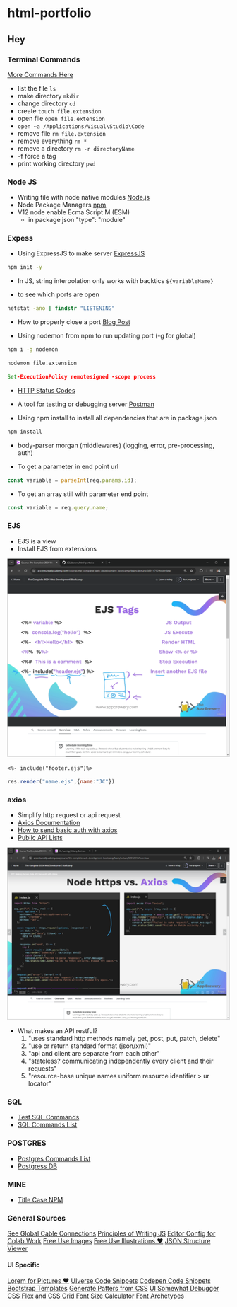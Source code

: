 # html-portfolio

## Hey

### Terminal Commands

[More Commands Here]("https://gist.github.com/bradtraversy/cc180de0edee05075a6139e42d5f28ce")

- list the file ```ls```
- make directory ```mkdir```
- change directory ```cd```
- create ```touch file.extension```
- open file ```open file.extension```
- ```open ~a /Applications/Visual\Studio\Code```
- remove file ```rm file.extension```
- remove everything ```rm *```
- remove a directory ```rm -r directoryName```
- -f force a tag
- print working directory ```pwd```

### Node JS

- Writing file with node native modules [Node.js](https://nodejs.org/en/learn/manipulating-files/writing-files-with-nodejs)
- Node Package Managers [npm](https://www.npmjs.com/)
- V12 node enable Ecma Script M (ESM)
  - in package json "type": "module"

### Expess

- Using ExpressJS to make server [ExpressJS](https://expressjs.com/)

```cmd
npm init -y
```

- In JS, string interpolation only works with backtics `${variableName}`

- to see which ports are open

```cmd
netstat -ano | findstr "LISTENING"
```

- How to properly close a port [Blog Post](https://dev.to/sylwiavargas/how-to-properly-close-a-port-2p36)

- Using nodemon from npm to run updating port (-g for global)

```cmd
npm i -g nodemon
```

```cmd
nodemon file.extension
```

```cmd
Set-ExecutionPolicy remotesigned -scope process
```

- [HTTP Status Codes](https://developer.mozilla.org/en-US/docs/Web/HTTP/Status)

- A tool for testing or debugging server [Postman](https://www.postman.com/downloads/)

- Using npm install to install all dependencies that are in package.json

```cmd
npm install
```

- body-parser morgan (middlewares) (logging, error, pre-processing, auth)

- To get a parameter in end point url

```js
const variable = parseInt(req.params.id);
```

- To get an array still with parameter end point

```js
const variable = req.query.name;
```

### EJS

- EJS is a view
- Install EJS from extensions

![EJS](images/ssejs.png)

```ejs
<%- include("footer.ejs")%>
```

```js
res.render("name.ejs",{name:"JC"})
```

### axios

- Simplify http request or api request
- [Axios Documentation](https://axios-http.com/docs/example)
- [How to send basic auth with axios](https://stackoverflow.com/questions/44072750/how-to-send-basic-auth-with-axios)
- [Public API Lists](https://github.com/public-api-lists/public-api-lists)

![Axios](images/ssaxios.png)

- What makes an API restful?
  1. "uses standard http methods namely get, post, put, patch, delete"
  2. "use or return standard format (json/xml)"
  3. "api and client are separate from each other"
  4. "stateless? communicating independently every client and their requests"
  5. "resource-base unique names uniform resource identifier > ur locator"

### SQL

- [Test SQL Commands](https://sqliteonline.com/)
- [SQL Commands List](https://www.w3schools.com/sql/default.asp)

### POSTGRES

- [Postgres Commands List](https://www.w3schools.com/postgresql/index.php)
- [Postgress DB](https://www.npmjs.com/package/pg)

### MINE

- [Title Case NPM](https://www.npmjs.com/package/title-case)

### General Sources

[See Global Cable Connections](https://www.submarinecablemap.com/)
[Principles of Writing JS](https://github.com/rwaldron/idiomatic.js)
[Editor Config for Colab Work](https://editorconfig.org/)
[Free Use Images](https://unsplash.com/)
[Free Use Illustrations ❤️](https://undraw.co/)
[JSON Structure Viewer](https://jsonviewer.stack.hu/)

#### UI Specific

[Lorem for Pictures ❤️](https://picsum.photos/)
[UIverse Code Snippets](https://uiverse.io/)
[Codepen Code Snippets](https://codepen.io/)
[Bootstrap Templates](https://mdbootstrap.com/)
[Generate Patters from CSS](https://pattern.monster/)
[UI Somewhat Debugger](https://chromewebstore.google.com/detail/pesticide-for-chrome/bakpbgckdnepkmkeaiomhmfcnejndkbi?pli=1&authuser=0)
[CSS Flex](https://css-tricks.com/snippets/css/a-guide-to-flexbox/) and [CSS Grid](https://css-tricks.com/snippets/css/complete-guide-grid/)
[Font Size Calculator](https://typescale.com/)
[Font Archetypes](https://archetypeapp.com/#)
